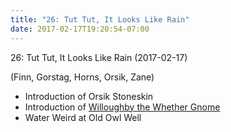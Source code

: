```yaml
---
title: "26: Tut Tut, It Looks Like Rain"
date: 2017-02-17T19:20:54-07:00
---
```


26: Tut Tut, It Looks Like Rain (2017-02-17)

(Finn, Gorstag, Horns, Orsik, Zane)

- Introduction of Orsik Stoneskin
- Introduction of [Willoughby the Whether Gnome](../non-player-characters/#wiki-toc-willoughby)
- Water Weird at Old Owl Well
